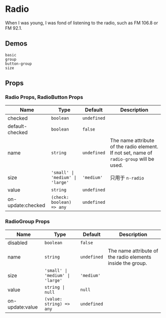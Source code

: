 # Radio

<!--single-column-->

When I was young, I was fond of listening to the radio, such as FM 106.8 or FM 92.1.

## Demos

```demo
basic
group
button-group
size
```

## Props

### Radio Props, RadioButton Props

| Name | Type | Default | Description |
| --- | --- | --- | --- |
| checked | `boolean` | `undefined` |  |
| default-checked | `boolean` | `false` |  |
| name | `string` | `undefined` | The name attribute of the radio element. If not set, name of `radio-group` will be used. |
| size | `'small' \| 'medium' \| 'large'` | `'medium'` | 只用于 `n-radio` |
| value | `string` | `undefined` |  |
| on-update:checked | `(check: boolean) => any` | `undefined` |  |

### RadioGroup Props

| Name | Type | Default | Description |
| --- | --- | --- | --- |
| disabled | `boolean` | `false` |  |
| name | `string` | `undefined` | The name attribute of the radio elements inside the group. |
| size | `'small' \| 'medium' \| 'large'` | `'medium'` |  |
| value | `string \| null` | `null` |  |
| on-update:value | `(value: string) => any` | `undefined` |  |
